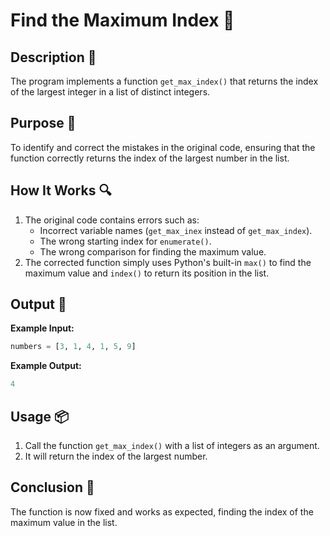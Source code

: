 # Find the Maximum Index 📝

## Description 📝

The program implements a function `get_max_index()` that returns the index of the largest integer in a list of distinct integers.

## Purpose 🎯

To identify and correct the mistakes in the original code, ensuring that the function correctly returns the index of the largest number in the list.

## How It Works 🔍

1. The original code contains errors such as:
    - Incorrect variable names (`get_max_inex` instead of `get_max_index`).
    - The wrong starting index for `enumerate()`.
    - The wrong comparison for finding the maximum value.
2. The corrected function simply uses Python's built-in `max()` to find the maximum value and `index()` to return its position in the list.

## Output 📜

**Example Input:**

```python
numbers = [3, 1, 4, 1, 5, 9]
```

**Example Output:**

```python
4
```

## Usage 📦

1. Call the function `get_max_index()` with a list of integers as an argument.
2. It will return the index of the largest number.

## Conclusion 🚀

The function is now fixed and works as expected, finding the index of the maximum value in the list.

